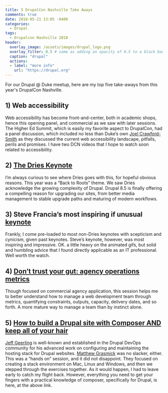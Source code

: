 ```yaml
---
title: 5 DrupalCon Nashville Take Aways
comments: true
date: 2018-05-21 13:05 -0400
categories:
  - Drupal
tags:
  - Drupalcon Nashville 2018
header:
  overlay_image: /assets/images/drupal_logo.png
  overlay_filter: 0.5 # same as adding an opacity of 0.5 to a black background
  caption: "drupal"
  actions:
  - label: "more info"
    url: "https://drupal.org"
---
```


For our Drupal @ Duke meetup, here are my top five take-aways from this year's DrupalCon Nashville.

## 1) Web accessibility

Web accessibility has become front-and-center, both in academic shops, hence this opening panel, and commercial as we saw with later sessions. The Higher Ed Summit, which is easily my favorite aspect to DrupalCon, had a panel discussion, which included no less than Duke&rsquo;s own [Joel Crawford-Smith](https://www.linkedin.com/in/joel-crawford-smith-02307b77/) as they discussed the current web accessibility landscape, pitfalls, perils and promises. I have two DCN videos that I hope to watch soon related to accessibility.

## 2) [The Dries Keynote](https://www.youtube.com/watch?v=8HkOdpNT8Ec)

I’m always curious to see where Dries goes with this, for hopeful obvious reasons. This year was a “Back to Roots” theme. We saw Dries acknowledge the growing complexity of Drupal. Drupal 8.5 is finally offering a compelling reason for upgrading our sites, from better media management to stable upgrade paths and maturing of modern workflows.

## 3) Steve Francia’s most inspiring if unusual [keynote](https://www.youtube.com/watch?v=EJo9tPXGPo8)

Frankly, I come pre-loaded to most non-Dries keynotes with scepticism and cynicism, given past keynotes. Steve’s keynote, however, was most inspiring and impressive. OK. a little heavy on the animated gifs, but solid and humbling advice that I found directly applicable as an IT professional. Well worth the watch.

## 4) [Don’t trust your gut: agency operations metrics](https://events.drupal.org/nashville2018/sessions/dont-trust-your-gut)

Though focused on commercial agency application, this session helps me to better understand how to manage a web development team through metrics, quantifying constraints, outputs, capacity, delivery dates, and so forth. A more mature way to manage a team than by instinct alone.

## 5) [How to build a Drupal site with Composer AND keep all of your hair](https://grasmash.github.io/drupal-composer-training/#create-a-new-project)

[Jeff Geerling](https://www.drupal.org/u/geerlingguy) is well-known and established in the Drupal DevOps community for his advanced work on configuring and maintaining the hosting stack for Drupal websites. [Matthew Grasmick](https://www.drupal.org/u/grasmash) was no slacker, either. This was a “hands on” session, and it did not disappoint. They focused on creating a stack environment on Mac, Linux and Windows, and then we stepped through the exercises together. As it would happen, I had to leave early to catch my flight back. However, everything you need to get your fingers with a practical knowledge of composer, specifically for Drupal, is here, at the above link.
